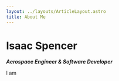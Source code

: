 ```yaml
---
layout: ../layouts/ArticleLayout.astro
title: About Me
---
```


<h1 class="mb-0">Isaac Spencer</h1>

**_Aerospace Engineer & Software Developer_**

I am
